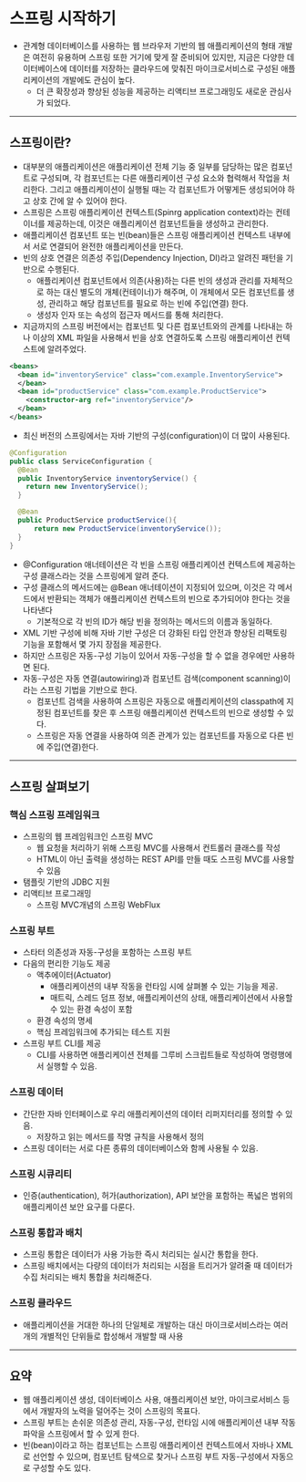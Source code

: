 # 스프링 시작하기

- 관계형 데이터베이스를 사용하는 웹 브라우저 기반의 웹 애플리케이션의 형태 개발은 여전히 유용하며 스프링 또한 거기에 맞게 잘 준비되어 있지만,
지금은 다양한 데이터베이스에 데이터를 저장하는 클라우드에 맞춰진 마이크로서비스로 구성된 애플리케이션의 개발에도 관심이 높다.
  - 더 큰 확장성과 향상된 성능을 제공하는 리액티브 프로그래밍도 새로운 관심사가 되었다.

----------

## 스프링이란?

- 대부분의 애플리케이션은 애플리케이션 전체 기능 중 일부를 담당하는 많은 컴포넌트로 구성되며, 각 컴포넌트는 다른 애플리케이션 구성 요소와
협력해서 작업을 처리한다. 그리고 애플리케이션이 실행될 때는 각 컴포넌트가 어떻게든 생성되어야 하고 상호 간에 알 수 있어야 한다.
- 스프링은 스프링 애플리케이션 컨텍스트(Spinrg application context)라는 컨테이너를 제공하는데, 이것은 애플리케이션 컴포넌트들을 생성하고 관리한다.
- 애플리케이션 컴포넌트 또는 빈(bean)들은 스프링 애플리케이션 컨텍스트 내부에서 서로 연결되어 완전한 애플리케이션을 만든다.
- 빈의 상호 연결은 의존성 주입(Dependency Injection, DI)라고 알려진 패턴을 기반으로 수행된다.
  - 애플리케이션 컴포넌트에서 의존(사용)하는 다른 빈의 생성과 관리를 자체적으로 하는 대신 별도의 개체(컨테이너)가 해주며, 이 개체에서
  모든 컴포넌트를 생성, 관리하고 해당 컴포넌트를 필요로 하는 빈에 주입(연결) 한다.
  - 생성자 인자 또는 속성의 접근자 메서드를 통해 처리한다.
- 지금까지의 스프링 버전에서는 컴포넌트 및 다른 컴포넌트와의 관계를 나타내는 하나 이상의 XML 파일을 사용해서 빈을 상호 연결하도록 스프링 애플리케이션 컨텍스트에
알려주었다.
```xml
<beans>
  <bean id="inventoryService" class="com.example.InventoryService">
  </bean>
  <bean id="productService" class="com.example.ProductService">
    <constructor-arg ref="inventoryService"/>
  </bean>
</beans>
```
- 최신 버전의 스프링에서는 자바 기반의 구성(configuration)이 더 많이 사용된다.

```java
@Configuration
public class ServiceConfiguration {
  @Bean
  public InventoryService inventoryService() {
    return new InventoryService();
  }

  @Bean
  public ProductService productService(){
      return new ProductService(inventoryService());
  }
}
```
- @Configuration 애너테이션은 각 빈을 스프링 애플리케이션 컨텍스트에 제공하는 구성 클래스라는 것을 스프링에게 알려 준다.
- 구성 클래스의 메서드에는 @Bean 애너테이션이 지정되어 있으며, 이것은 각 메서드에서 반환되는 객체가 애플리케이션 컨텍스트의 빈으로 추가되어야 한다는 것을
나타낸다
  - 기본적으로 각 빈의 ID가 해당 빈을 정의하는 메서드의 이름과 동일하다.
- XML 기반 구성에 비해 자바 기반 구성은 더 강화된 타입 안전과 향상된 리팩토링 기능을 포함해서 몇 가지 장점을 제공한다.
- 하지만 스프링은 자동-구성 기능이 있어서 자동-구성을 할 수 없을 경우에만 사용하면 된다.
- 자동-구성은 자동 연결(autowiring)과 컴포넌트 검색(component scanning)이라는 스프링 기법을 기반으로 한다.
  - 컴포넌트 검색을 사용하여 스프링은 자동으로 애플리케이션의 classpath에 지정된 컴포넌트를 찾은 후 스프링 애플리케이션 컨텍스트의 빈으로 생성할 수 있다.
  - 스프링은 자동 연결을 사용하여 의존 관계가 있는 컴포넌트를 자동으로 다른 빈에 주입(연결)한다.

----------

## 스프링 살펴보기

### 핵심 스프링 프레임워크

- 스프링의 웹 프레임워크인 스프링 MVC
  - 웹 요청을 처리하기 위해 스프링 MVC를 사용해서 컨트롤러 클래스를 작성
  - HTML이 아닌 출력을 생성하는 REST API를 만들 때도 스프링 MVC를 사용할 수 있음
- 탬플릿 기반의 JDBC 지원
- 리액티브 프로그래밍
  - 스프링 MVC개념의 스프링 WebFlux

### 스프링 부트

- 스타터 의존성과 자동-구성을 포함하는 스프링 부트
- 다음의 편리한 기능도 제공
  - 액추에이터(Actuator)
    - 애플리케이션의 내부 작동을 런타임 시에 살펴볼 수 있는 기능을 제공.
    - 매트릭, 스레드 덤프 정보, 애플리케이션의 상태, 애플리케이션에서 사용할 수 있는 환경 속성이 포함
  - 환경 속성의 명세
  - 핵심 프레임워크에 추가되는 테스트 지원
- 스프링 부트 CLI를 제공
  - CLI를 사용하면 애플리케이션 전체를 그루비 스크립트들로 작성하여 명령행에서 실행할 수 있음.

### 스프링 데이터

- 간단한 자바 인터페이스로 우리 애플리케이션의 데이터 리퍼지터리를 정의할 수 있음.
  - 저장하고 읽는 메서드를 작명 규칙을 사용해서 정의
- 스프링 데이터는 서로 다른 종류의 데이터베이스와 함께 사용될 수 있음.

### 스프링 시큐리티

- 인증(authentication), 허가(authorization), API 보안을 포함하는 폭넓은 범위의 애플리케이션 보안 요구를 다룬다.

### 스프링 통합과 배치

- 스프링 통합은 데이터가 사용 가능한 즉시 처리되는 실시간 통합을 한다.
- 스프링 배치에서는 다량의 데이터가 처리되는 시점을 트리거가 알려줄 때 데이터가 수집 처리되는 배치 통합을 처리해준다.

### 스프링 클라우드

- 애플리케이션을 거대한 하나의 단일체로 개발하는 대신 마이크로서비스라는 여러 개의 개별적인 단위들로 합성해서 개발할 때 사용

----------

## 요약

- 웹 애플리케이션 생성, 데이터베이스 사용, 애플리케이션 보안, 마이크로서비스 등에서 개발자의 노력을 덜어주는 것이 스프링의 목표다.
- 스프링 부트는 손쉬운 의존성 관리, 자동-구성, 런타임 시에 애플리케이션 내부 작동 파악을 스프링에서 할 수 있게 한다.
- 빈(bean)이라고 하는 컴포넌트는 스프링 애플리케이션 컨텍스트에서 자바나 XML로 선언할 수 있으며, 컴포넌트 탐색으로 찾거나
스프링 부트 자동-구성에서 자동으로 구성할 수도 있다.